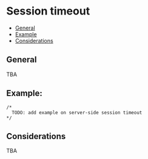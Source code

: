 # Session timeout 

- [General](#general)
- [Example](#example)
- [Considerations](#considerations)

## General
TBA

## Example:
    /*
      TODO: add example on server-side session timeout
    */

## Considerations
TBA
